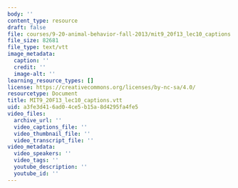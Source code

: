 ```yaml
---
body: ''
content_type: resource
draft: false
file: courses/9-20-animal-behavior-fall-2013/mit9_20f13_lec10_captions.vtt
file_size: 82681
file_type: text/vtt
image_metadata:
  caption: ''
  credit: ''
  image-alt: ''
learning_resource_types: []
license: https://creativecommons.org/licenses/by-nc-sa/4.0/
resourcetype: Document
title: MIT9_20F13_lec10_captions.vtt
uid: a3fe3d41-6ad0-4ce5-b15a-8d4295fa4fe5
video_files:
  archive_url: ''
  video_captions_file: ''
  video_thumbnail_file: ''
  video_transcript_file: ''
video_metadata:
  video_speakers: ''
  video_tags: ''
  youtube_description: ''
  youtube_id: ''
---
```


